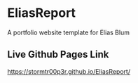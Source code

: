 # EliasReport

 A portfolio website template for Elias Blum
 
 ## Live Github Pages Link
 
 https://stormtr00p3r.github.io/EliasReport/
